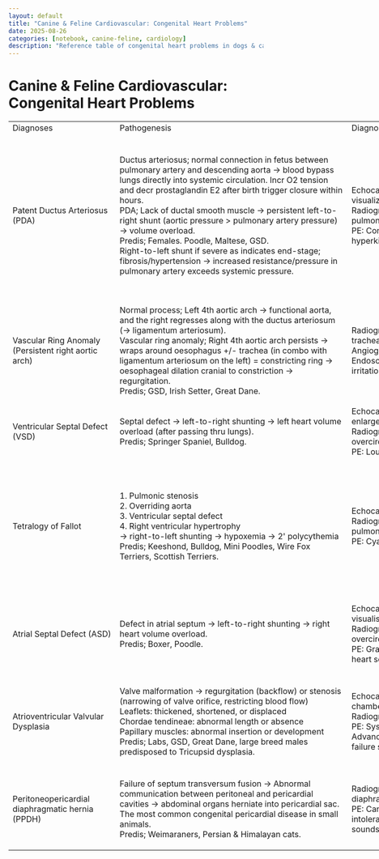 ```yaml
---
layout: default
title: "Canine & Feline Cardiovascular: Congenital Heart Problems"
date: 2025-08-26
categories: [notebook, canine-feline, cardiology]
description: "Reference table of congenital heart problems in dogs & cats — diagnostics, treatment, and key exam pearls."
---
```


<h1>Canine & Feline Cardiovascular: Congenital Heart Problems</h1>

<div class='prose max-w-none'>
<table border="0" cellpadding="0" cellspacing="0" style="border-collapse:
 collapse;table-layout:fixed;width:1399pt" width="1867">
<col style="mso-width-source:userset;mso-width-alt:6357;width:149pt" width="199"/>
<col span="3" style="mso-width-source:userset;mso-width-alt:14805;
 width:347pt" width="463"/>
<col style="mso-width-source:userset;mso-width-alt:8917;width:209pt" width="279"/>
<tr height="27" style="height:20.0pt">
<td align="left" class="xl67" height="27" style="height:20.0pt;
  width:149pt" width="199">Diagnoses</td>
<td align="left" class="xl67" style="width:347pt" width="463">Pathogenesis</td>
<td align="left" class="xl67" style="width:347pt" width="463">Diagnosis</td>
<td align="left" class="xl67" style="width:347pt" width="463">Treatment</td>
<td align="left" class="xl67" style="width:209pt" width="279">Prognosis</td>
</tr>
<tr height="320" style="height:240.0pt">
<td align="left" class="xl66" height="320" style="height:240.0pt;
  width:149pt" width="199">Patent Ductus Arteriosus (PDA)</td>
<td align="left" class="xl66" style="width:347pt" width="463">Ductus arteriosus;
  normal connection in fetus between pulmonary artery and descending aorta →
  blood bypass lungs directly into systemic circulation. Incr O2 tension and
  decr prostaglandin E2 after birth trigger closure within hours.<br/>
    PDA; Lack of ductal smooth muscle → persistent <font class="font6">left-to-right</font><font class="font5"> shunt (aortic pressure &gt; pulmonary artery pressure) → </font><font class="font6">volume overload</font><font class="font5">.<br/>
    Predis; </font><font class="font13">Females</font><font class="font14">. </font><font class="font15">Poodle, Maltese, GSD.</font><font class="font5"><br/>
    Right-to-left shunt if severe as indicates end-stage; fibrosis/hypertension
  → increased resistance/pressure in pulmonary artery exceeds systemic
  pressure.</font></td>
<td align="left" class="xl66" style="width:347pt" width="463"><font class="font7">Echocardiogram:</font><font class="font5"> </font><font class="font6">Left atrial/ventricular enlargement</font><font class="font5">, PDA visualization, mitral regurgitation.<br/>
</font><font class="font7">Radiographs:</font><font class="font5"> Enlarged
  left heart, aneurysmal aorta, pulmonary overcirculation.<br/>
</font><font class="font7">PE:</font><font class="font5"> </font><font class="font6">Continuous left basilar</font><font class="font5"> murmur
  (washing machine), hyperkinetic </font><font class="font6">bounding</font><font class="font5"> pulses.</font></td>
<td align="left" class="xl66" style="width:347pt" width="463">Interventional
  catheterization; <font class="font6">coil embolisation</font><font class="font5">/<br/>
    vascular plug. (Most PDAs are </font><font class="font6">funnel</font><font class="font5"> shaped with base at aorta and tip at pulmonary artery).<br/>
    Surgical </font><font class="font6">ligation</font><font class="font5">; If
  </font><font class="font6">cylindrical</font><font class="font5"> PDA. (Or
  'Nickel-titanium devices Amplatz Canine Ductal Occluder' for cylindrical PDA
  in future)<br/>
    Medical (CHF): Oxygen, diuretics, ACE inhibitors.</font></td>
<td align="left" class="xl66" style="width:209pt" width="279">Favorable with
  closure.<br/>
<font class="font8">Poor for right-to-left</font><font class="font5">
  shunt.</font></td>
</tr>
<tr height="213" style="height:160.0pt">
<td align="left" class="xl65" height="213" style="height:160.0pt;
  width:149pt" width="199">Vascular Ring Anomaly (Persistent right aortic arch)</td>
<td align="left" class="xl65" style="width:347pt" width="463"><font class="font9">Normal
  process; Left 4th aortic arch → functional aorta, and the right regresses
  along with the ductus arteriosum (→ ligamentum arteriosum).<br/>
    Vascular ring anomaly; Right 4th aortic arch persists → wraps around
  oesophagus +/- trachea (in combo with ligamentum arteriosum on the left) =
  constricting ring → oesophageal dilation cranial to constriction</font><font class="font5"> → regurgitation.<br/>
    Predis; </font><font class="font15">GSD, Irish Setter, Great Dane</font><font class="font14">.</font></td>
<td align="left" class="xl65" style="width:347pt" width="463">Radiographs (+/-
  barium contrast); Megaesophagus, tracheal displacement to left, aspiration
  pneumonia.<br/>
    Angiography; precise confirmation of vascular ring.<br/>
    Endoscopy; Narrowing at the level of heart base, mucosal irritation, food
  buildup in cranial esophagus.</td>
<td align="left" class="xl65" style="width:347pt" width="463">Surgical <font class="font8">ligation</font><font class="font5"> of ligamentum arteriosum
  via left 4th intercostal thoracotomy.<br/>
    Esophageal motility may be impaired → upright feeding, soft or liquid diet,
  multiple small meals</font></td>
<td align="left" class="xl65" style="width:209pt" width="279">Good if treated <font class="font8">early</font><font class="font5">; residual esophageal
  dysfunction possible.</font></td>
</tr>
<tr height="107" style="height:80.0pt">
<td align="left" class="xl66" height="107" style="height:80.0pt;
  width:149pt" width="199">Ventricular Septal Defect (VSD)</td>
<td align="left" class="xl66" style="width:347pt" width="463">Septal defect → <font class="font6">left-to-right</font><font class="font5"> shunting → </font><font class="font6">left heart</font><font class="font5"> volume overload (after
  passing thru lungs).<br/>
    Predis; </font><font class="font15">Springer Spaniel, Bulldog.</font></td>
<td align="left" class="xl66" style="width:347pt" width="463"><font class="font7">Echocardiogram:</font><font class="font5"> VSD visualization,</font><font class="font8"> left heart
  enlargement.</font><font class="font5"><br/>
</font><font class="font7">Radiographs:</font><font class="font5"> Enlarged
  left heart, pulmonary overcirculation.<br/>
</font><font class="font7">PE: </font><font class="font5">Loud </font><font class="font8">systolic murmur at right sternal border.</font></td>
<td align="left" class="xl66" style="width:347pt" width="463">Surgery; <font class="font6">patch graft</font><font class="font5"> or </font><font class="font6">pulmonary artery banding</font><font class="font5"> or
  interventional device closure.<br/>
    Medical; </font><font class="font6">CHF</font><font class="font5"> therapy.</font></td>
<td align="left" class="xl66" style="width:209pt" width="279">Favorable if small;
  poor for untreated large defects.</td>
</tr>
<tr height="267" style="height:200.0pt">
<td align="left" class="xl65" height="267" style="height:200.0pt;
  width:149pt" width="199">Tetralogy of Fallot</td>
<td align="left" class="xl65" style="width:347pt" width="463"><font class="font6">1.
  Pulmonic stenosis<br/>
    2. Overriding aorta<br/>
    3. Ventricular septal defect<br/>
    4. Right ventricular hypertrophy<br/>
</font><font class="font5">→ </font><font class="font6">right-to-left </font><font class="font5">shunting → hypoxemia → 2' polycythemia<br/>
    Predis; </font><font class="font15">Keeshond, Bulldog, Mini Poodles, Wire
  Fox Terriers, Scottish Terriers.</font></td>
<td align="left" class="xl65" style="width:347pt" width="463"><font class="font7">Echocardiogram:</font><font class="font5"> VSD, overriding aorta, RV hypertrophy.<br/>
</font><font class="font7">Radiographs:</font><font class="font5"> </font><font class="font6">Right heart enlargement</font><font class="font5">, decreased
  pulmonary vasculature.<br/>
</font><font class="font7">PE: </font><font class="font5">Cyanosis, </font><font class="font6">systolic</font><font class="font5"> murmur, </font><font class="font6">exercise intolerance.</font></td>
<td align="left" class="xl65" style="width:347pt" width="463"><font class="font7">Medical
  palliative;</font><font class="font10"><br/>
    Phlebotomy</font><font class="font5"> for polycythemia (blood removal with
  concurrent fluid replacement).<br/>
</font><font class="font8">Hydroxyurea</font><font class="font5">
  (suppresses bone marrow RBC production) if repeated phlebotomies
  unachievable.<br/>
</font><font class="font7">Surgery;<br/>
</font><font class="font8">Blalock-Taussig shunt</font><font class="font9">;
  connects a systemic artery and pulmonary artery to incr bloodflow to lungs.
  For young/unstable patients </font><font class="font5">(Palliative not
  corrective)<br/>
</font><font class="font8">Patch graft</font><font class="font5">
  (corrective) to close VSD.</font></td>
<td align="left" class="xl65" style="width:209pt" width="279">Poor if severe.</td>
</tr>
<tr height="160" style="height:120.0pt">
<td align="left" class="xl66" height="160" style="height:120.0pt;
  width:149pt" width="199">Atrial Septal Defect (ASD)</td>
<td align="left" class="xl66" style="width:347pt" width="463">Defect in atrial
  septum → <font class="font6">left-to-right</font><font class="font5">
  shunting → </font><font class="font6">right heart</font><font class="font5">
  volume overload.<br/>
    Predis; </font><font class="font15">Boxer, Poodle.</font></td>
<td align="left" class="xl66" style="width:347pt" width="463"><font class="font7">Echocardiogram:</font><font class="font11"> </font><font class="font5">Right heart enlargement, ASD
  visualisation.<br/>
</font><font class="font7">Radiographs:</font><font class="font5"> Enlarged
  right heart, pulmonary overcirculation.<br/>
</font><font class="font7">PE: </font><font class="font5">Grade </font><font class="font8">2-3/6 Systolic left basilar </font><font class="font5">murmur,
  split second heart sound.</font></td>
<td align="left" class="xl66" style="width:347pt" width="463">Surgery; <font class="font8">patch graft </font><font class="font5">or interventional device
  closure.<br/>
    Medical; CHF therapy.</font></td>
<td align="left" class="xl66" style="width:209pt" width="279">Favorable if small;
  poor for untreated large defects.</td>
</tr>
<tr height="187" style="height:140.0pt">
<td align="left" class="xl65" height="187" style="height:140.0pt;
  width:149pt" width="199">Atrioventricular Valvular Dysplasia</td>
<td align="left" class="xl65" style="width:347pt" width="463">Valve malformation → <font class="font6">regurgitation</font><font class="font5"> (backflow) </font><font class="font6">or stenosis </font><font class="font5">(narrowing of valve
  orifice, restricting blood flow)</font><font class="font6"><br/>
</font><font class="font5">Leaflets: thickened, shortened, or
  displaced<br/>
    Chordae tendineae: abnormal length or absence<br/>
    Papillary muscles: abnormal insertion or development<br/>
    Predis; </font><font class="font15">Labs, GSD, Great Dane, large breed
  males</font><font class="font5"> predisposed to </font><font class="font6">Tricupsid</font><font class="font5"> dysplasia.</font></td>
<td align="left" class="xl65" style="width:347pt" width="463"><font class="font7">Echocardiogram:</font><font class="font11"> V</font><font class="font5">alve thickening, leaflet
  displacement, chamber dilation, and regurgitant jets<br/>
</font><font class="font7">Radiographs: </font><font class="font5">Heart
  chamber enlargement, signs of CHF.<br/>
</font><font class="font7">PE: </font><font class="font5">Systolic murmur </font><font class="font8">(right side tricuspid, left side mitral</font><font class="font5">).<br/>
    Advanced </font><font class="font8">tricuspid</font><font class="font5">
  dysplasia may show right-side heart failure signs (</font><font class="font8">ascites
  and hepatomegaly</font><font class="font5">).</font></td>
<td align="left" class="xl65" style="width:347pt" width="463">Surgery; <font class="font8">valve repair</font><font class="font5">/replacement.<br/>
    Medical; </font><font class="font8">CHF</font><font class="font5"> therapy,
  </font><font class="font8">antiarrhythmics</font><font class="font5">.</font></td>
<td align="left" class="xl65" style="width:209pt" width="279">Variable based on
  severity.</td>
</tr>
<tr height="160" style="height:120.0pt">
<td align="left" class="xl66" height="160" style="height:120.0pt;
  width:149pt" width="199">Peritoneopericardial diaphragmatic hernia (PPDH)</td>
<td align="left" class="xl66" style="width:347pt" width="463">Failure of <font class="font8">septum transversum fusion</font><font class="font5"> → Abnormal
  communication between peritoneal and pericardial cavities → abdominal organs </font><font class="font8">herniate into pericardial sac</font><font class="font5">.<br/>
    The most common congenital pericardial disease in small animals.<br/>
    Predis; </font><font class="font15">Weimaraners, Persian &amp; Himalayan
  cats.</font></td>
<td align="left" class="xl66" style="width:347pt" width="463"><font class="font7">Radiographs:</font><font class="font5"> Cardiomegaly, </font><font class="font8">silhouette</font><font class="font5"> between heart &amp; diaphragm.<br/>
</font><font class="font7">PE:</font><font class="font11"> </font><font class="font5">Can be </font><font class="font8">asymptomatic</font><font class="font5">. Respiratory distress, exercise intolerance, GIT signs if
  bowel involved, muffled heart sounds (pericardial space compression).</font></td>
<td align="left" class="xl66" style="width:347pt" width="463">Surgery: <font class="font8">Hernia repair</font><font class="font5"> (herniorrhaphy) via
  midline laparotomy in symptomatic cases.</font></td>
<td align="left" class="xl66" style="width:209pt" width="279"><font class="font6">Excellent</font><font class="font5"> unless </font><font class="font6">adhesions</font><font class="font5"> between abdominal organs and pericardium complicate surgery.</font></td>
</tr>
<?if supportMisalignedColumns?>
<tr height="0" style="display:none">
<td style="width:149pt" width="199"></td>
<td style="width:347pt" width="463"></td>
<td style="width:347pt" width="463"></td>
<td style="width:347pt" width="463"></td>
<td style="width:209pt" width="279"></td>
</tr>
<?endif?>
</table>
</div>

